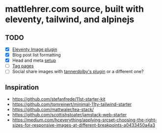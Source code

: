 # mattlehrer.com source, built with eleventy, tailwind, and alpinejs

## TODO

- [x] [Eleventy Image plugin](https://www.11ty.dev/docs/plugins/image/)
- [x] Blog post list formatting
- [x] Head and meta [setup](https://github.com/scottishstoater/jamstack-web-starter/blob/master/src/_includes/head.njk)
- [ ] [Tag pages](https://github.com/11ty/eleventy-base-blog/blob/master/tags.njk)
- [ ] Social share images with [tannerdolby's plugin](https://github.com/tannerdolby/eleventy-plugin-social-img) or a different one?

## Inspiration

- https://github.com/stefanfrede/11st-starter-kit
- https://github.com/tomreinert/minimal-11ty-tailwind-starter
- https://github.com/mattwaler/tea-stack/
- https://github.com/scottishstoater/jamstack-web-starter
- https://medium.com/hceverything/applying-srcset-choosing-the-right-sizes-for-responsive-images-at-different-breakpoints-a0433450a4a3
